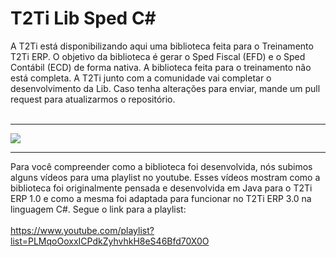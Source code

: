 <html>
<div class="bloco">
                    <div class="titulo_bloco">
                        <h1>T2Ti Lib Sped C#</h1>
                    </div>
  A T2Ti está disponibilizando aqui uma biblioteca feita para o Treinamento T2Ti ERP. 
  O objetivo da biblioteca é gerar o Sped Fiscal (EFD) e o Sped Contábil (ECD) de forma nativa. 
  A biblioteca feita para o treinamento não está completa. A T2Ti junto com a comunidade vai completar o desenvolvimento da Lib. Caso tenha alterações para enviar, mande um pull request para atualizarmos o repositório. 
  <br/><br/>
                    <hr />
                    <img src="http://t2ti.com/images/erp3/fenix-sped.jpg" />
                    <br />              
  <hr />
  Para você compreender como a biblioteca foi desenvolvida, nós subimos alguns vídeos para uma playlist no youtube. Esses vídeos mostram como a biblioteca foi originalmente pensada e desenvolvida em Java para o T2Ti ERP 1.0 e como a mesma foi adaptada para funcionar no T2Ti ERP 3.0 na linguagem C#. Segue o link para a playlist:
  <br />
  <br />
  <a href="https://www.youtube.com/playlist?list=PLMqoOoxxICPdkZyhvhkH8eS46Bfd70X0O">https://www.youtube.com/playlist?list=PLMqoOoxxICPdkZyhvhkH8eS46Bfd70X0O</a>
</html>
